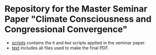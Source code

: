 # Repository for the Master Seminar Paper "Climate Consciousness and Congressional Convergence"

- [scripts](https://github.com/fabianaiolfi/MSP2/tree/main/scripts) contains the `R` and `Rmd` scripts applied in the seminar paper.
- [text](https://github.com/fabianaiolfi/MSP2/tree/main/text) includes all files used to make the final PDF.
